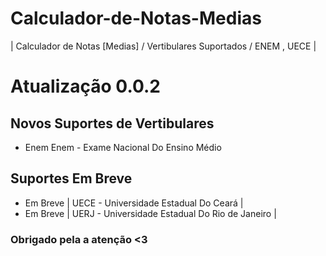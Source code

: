 # Calculador-de-Notas-Medias

| Calculador de Notas [Medias] / Vertibulares Suportados / ENEM , UECE |

# Atualização 0.0.2

## Novos Suportes de Vertibulares

- Enem Enem - Exame Nacional Do Ensino Médio

## Suportes Em Breve

- Em Breve | UECE - Universidade Estadual Do Ceará |
- Em Breve | UERJ - Universidade Estadual Do Rio de Janeiro |

### Obrigado pela a atenção <3
